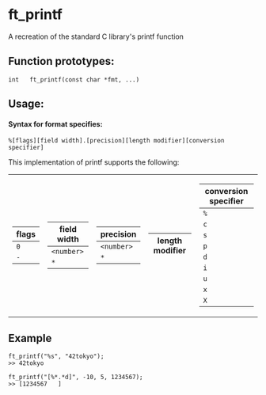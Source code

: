 # ft_printf

A recreation of the standard C library's printf function

## Function prototypes:

```
int   ft_printf(const char *fmt, ...)
```

## Usage:

#### Syntax for format specifies:
`%[flags][field width].[precision][length modifier][conversion specifier]`

This implementation of printf supports the following:

<table>
  <tr>
   <td>
     
   |flags|
   |--------|
   |`0`|
   |`-`|
      
   </td>
   <td>
 
   |field width|
   |--------|
   |`<number>`|
   |`*`|
      
   </td>
   <td>
 
   |precision|
   |--------|
   |`<number>`|
   |`*`|
   
   </td>
   <td>
 
   |length modifier|
   |--------|
    
   </td>
   <td>
 
   |conversion specifier|
   |--------|
   |`%`|
   |`c`|
   |`s`|
   |`p`|
   |`d`|
   |`i`|
   |`u`|
   |`x`|
   |`X`|
 
   </td>
  </tr>
</table>

## Example

```
ft_printf("%s", "42tokyo");
>> 42tokyo
```

```
ft_printf("[%*.*d]", -10, 5, 1234567);
>> [1234567   ]
```
